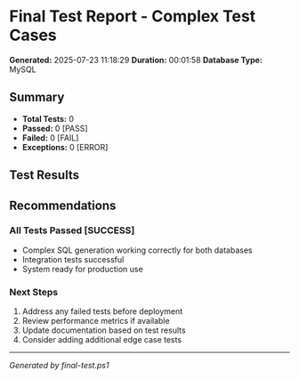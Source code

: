 # Final Test Report - Complex Test Cases

**Generated:** 2025-07-23 11:18:29
**Duration:** 00:01:58
**Database Type:** MySQL

## Summary
- **Total Tests:** 0
- **Passed:** 0 [PASS]
- **Failed:** 0 [FAIL]  
- **Exceptions:** 0 [ERROR]

## Test Results

## Recommendations
### All Tests Passed [SUCCESS]
- Complex SQL generation working correctly for both databases
- Integration tests successful
- System ready for production use

### Next Steps
1. Address any failed tests before deployment
2. Review performance metrics if available
3. Update documentation based on test results
4. Consider adding additional edge case tests

---
*Generated by final-test.ps1*
